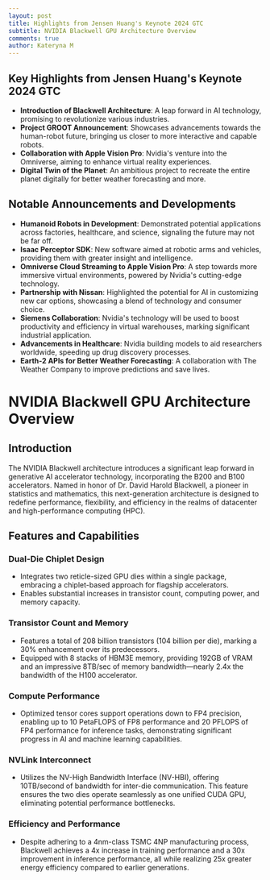 ```yaml
---
layout: post
title: Highlights from Jensen Huang's Keynote 2024 GTC 
subtitle: NVIDIA Blackwell GPU Architecture Overview 
comments: true
author: Kateryna M
---
```


## Key Highlights from Jensen Huang's Keynote 2024 GTC

- **Introduction of Blackwell Architecture**: A leap forward in AI technology, promising to revolutionize various industries.
- **Project GROOT Announcement**: Showcases advancements towards the human-robot future, bringing us closer to more interactive and capable robots.
- **Collaboration with Apple Vision Pro**: Nvidia's venture into the Omniverse, aiming to enhance virtual reality experiences.
- **Digital Twin of the Planet**: An ambitious project to recreate the entire planet digitally for better weather forecasting and more.

## Notable Announcements and Developments

- **Humanoid Robots in Development**: Demonstrated potential applications across factories, healthcare, and science, signaling the future may not be far off.
- **Isaac Perceptor SDK**: New software aimed at robotic arms and vehicles, providing them with greater insight and intelligence.
- **Omniverse Cloud Streaming to Apple Vision Pro**: A step towards more immersive virtual environments, powered by Nvidia's cutting-edge technology.
- **Partnership with Nissan**: Highlighted the potential for AI in customizing new car options, showcasing a blend of technology and consumer choice.
- **Siemens Collaboration**: Nvidia's technology will be used to boost productivity and efficiency in virtual warehouses, marking significant industrial application.
- **Advancements in Healthcare**: Nvidia building models to aid researchers worldwide, speeding up drug discovery processes.
- **Earth-2 APIs for Better Weather Forecasting**: A collaboration with The Weather Company to improve predictions and save lives.

# NVIDIA Blackwell GPU Architecture Overview

## Introduction
The NVIDIA Blackwell architecture introduces a significant leap forward in generative AI accelerator technology, incorporating the B200 and B100 accelerators. Named in honor of Dr. David Harold Blackwell, a pioneer in statistics and mathematics, this next-generation architecture is designed to redefine performance, flexibility, and efficiency in the realms of datacenter and high-performance computing (HPC).

## Features and Capabilities

### Dual-Die Chiplet Design
- Integrates two reticle-sized GPU dies within a single package, embracing a chiplet-based approach for flagship accelerators.
- Enables substantial increases in transistor count, computing power, and memory capacity.

### Transistor Count and Memory
- Features a total of 208 billion transistors (104 billion per die), marking a 30% enhancement over its predecessors.
- Equipped with 8 stacks of HBM3E memory, providing 192GB of VRAM and an impressive 8TB/sec of memory bandwidth—nearly 2.4x the bandwidth of the H100 accelerator.

### Compute Performance
- Optimized tensor cores support operations down to FP4 precision, enabling up to 10 PetaFLOPS of FP8 performance and 20 PFLOPS of FP4 performance for inference tasks, demonstrating significant progress in AI and machine learning capabilities.

### NVLink Interconnect
- Utilizes the NV-High Bandwidth Interface (NV-HBI), offering 10TB/second of bandwidth for inter-die communication. This feature ensures the two dies operate seamlessly as one unified CUDA GPU, eliminating potential performance bottlenecks.

### Efficiency and Performance
- Despite adhering to a 4nm-class TSMC 4NP manufacturing process, Blackwell achieves a 4x increase in training performance and a 30x improvement in inference performance, all while realizing 25x greater energy efficiency compared to earlier generations.


